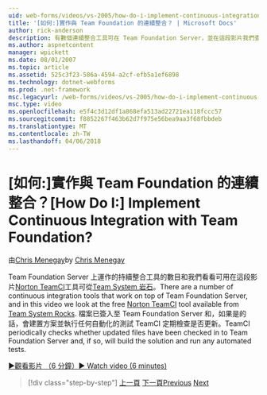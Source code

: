 ```yaml
---
uid: web-forms/videos/vs-2005/how-do-i-implement-continuous-integration-with-team-foundation
title: '[如何:]實作與 Team Foundation 的連續整合？ | Microsoft Docs'
author: rick-anderson
description: 有數個連續整合工具可在 Team Foundation Server，並在這段影片我們查看可用的 Norton TeamCI 工具逾時...
ms.author: aspnetcontent
manager: wpickett
ms.date: 08/01/2007
ms.topic: article
ms.assetid: 525c3f23-586a-4594-a2cf-efb5a1ef6898
ms.technology: dotnet-webforms
ms.prod: .net-framework
msc.legacyurl: /web-forms/videos/vs-2005/how-do-i-implement-continuous-integration-with-team-foundation
msc.type: video
ms.openlocfilehash: e5f4c3d12df1a868efa513ad22721ea118fccc57
ms.sourcegitcommit: f8852267f463b62d7f975e56bea9aa3f68fbbdeb
ms.translationtype: MT
ms.contentlocale: zh-TW
ms.lasthandoff: 04/06/2018
---
```

<a name="how-do-i-implement-continuous-integration-with-team-foundation"></a><span data-ttu-id="a2683-104">[如何:]實作與 Team Foundation 的連續整合？</span><span class="sxs-lookup"><span data-stu-id="a2683-104">[How Do I:] Implement Continuous Integration with Team Foundation?</span></span>
====================
<span data-ttu-id="a2683-105">由[Chris Menegay](https://twitter.com/CMenegay)</span><span class="sxs-lookup"><span data-stu-id="a2683-105">by [Chris Menegay](https://twitter.com/CMenegay)</span></span>

<span data-ttu-id="a2683-106">Team Foundation Server 上運作的持續整合工具的數目和我們看看可用在這段影片[Norton TeamCI](http://teamsystemrocks.com/files/12/tools/entry1018.aspx)工具可從[Team System 岩石](http://teamsystemrocks.com/)。</span><span class="sxs-lookup"><span data-stu-id="a2683-106">There are a number of continuous integration tools that work on top of Team Foundation Server, and in this video we look at the free [Norton TeamCI](http://teamsystemrocks.com/files/12/tools/entry1018.aspx) tool available from [Team System Rocks](http://teamsystemrocks.com/).</span></span> <span data-ttu-id="a2683-107">檔案已簽入至 Team Foundation Server 和，如果是的話，會建置方案並執行任何自動化的測試 TeamCI 定期檢查是否更新。</span><span class="sxs-lookup"><span data-stu-id="a2683-107">TeamCI periodically checks whether updated files have been checked in to Team Foundation Server and, if so, will build the solution and run any automated tests.</span></span>

[<span data-ttu-id="a2683-108">&#9654;觀看影片 （6 分鐘）</span><span class="sxs-lookup"><span data-stu-id="a2683-108">&#9654; Watch video (6 minutes)</span></span>](https://channel9.msdn.com/Blogs/ASP-NET-Site-Videos/how-do-i-implement-continuous-integration-with-team-foundation)

> [!div class="step-by-step"]
> <span data-ttu-id="a2683-109">[上一頁](how-do-i-discover-application-changes-prior-to-deployment.md)
> [下一頁](how-do-i-automate-testing-using-team-build.md)</span><span class="sxs-lookup"><span data-stu-id="a2683-109">[Previous](how-do-i-discover-application-changes-prior-to-deployment.md)
[Next](how-do-i-automate-testing-using-team-build.md)</span></span>

